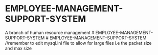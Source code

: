 # EMPLOYEE-MANAGEMENT-SUPPORT-SYSTEM
A branch of human resource management
#   E M P L O Y E E - M A N A G E M E N T - S U P P O R T - S Y S T E M 
 
 # EMPLOYEE-MANAGEMENT-SUPPORT-SYSTEM
//remember to edit mysql.ini file to allow for large files i.e the packet size and max size
